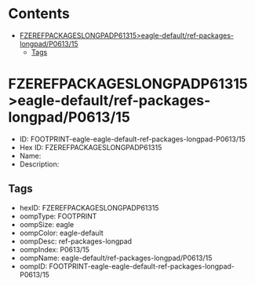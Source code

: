 



Contents
========

* [FZEREFPACKAGESLONGPADP61315>eagle-default/ref-packages-longpad/P0613/15](#fzerefpackageslongpadp61315eagle-defaultref-packages-longpadp061315)
	* [Tags](#tags)

# FZEREFPACKAGESLONGPADP61315>eagle-default/ref-packages-longpad/P0613/15

- ID: FOOTPRINT-eagle-eagle-default-ref-packages-longpad-P0613/15
- Hex ID: FZEREFPACKAGESLONGPADP61315
- Name: 
- Description: 

## Tags

- hexID: FZEREFPACKAGESLONGPADP61315
- oompType: FOOTPRINT
- oompSize: eagle
- oompColor: eagle-default
- oompDesc: ref-packages-longpad
- oompIndex: P0613/15
- oompName: eagle-default/ref-packages-longpad/P0613/15
- oompID: FOOTPRINT-eagle-eagle-default-ref-packages-longpad-P0613/15
